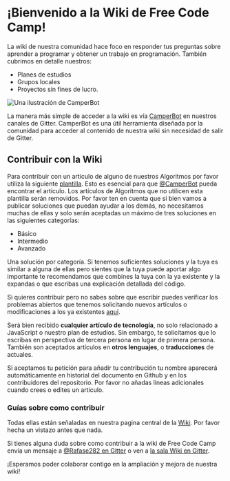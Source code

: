 # ¡Bienvenido a la Wiki de Free Code Camp!

La wiki de nuestra comunidad hace foco en responder tus preguntas sobre aprender a programar y obtener un trabajo en programación. También cubrimos en detalle nuestros:

- Planes de estudios
- Grupos locales
- Proyectos sin fines de lucro.

![Una ilustración de CamperBot](http://i.imgur.com/gyJwzkx.png)

La manera más simple de acceder a la wiki es vía [CamperBot](camperbot) en nuestros canales de Gitter. CamperBot es una útil herramienta diseñada por la comunidad para acceder al contenido de nuestra wiki sin necesidad de salir de Gitter.

## Contribuir con la Wiki

Para contribuir con un artículo de alguno de nuestros Algoritmos por favor utiliza la siguiente [plantilla](Bonfire-Wiki-Template). Esto es esencial para que [@CamperBot](https://github.com/camperbot) pueda encontrar el articulo. Los artículos de Algoritmos que no utilicen esta plantilla serán removidos. Por favor ten en cuenta que si bien vamos a publicar soluciones que puedan ayudar a los demás, no necesitamos muchas de ellas y solo serán aceptadas un máximo de tres soluciones en las siguientes categorías:

- Básico
- Intermedio
- Avanzado

Una solución por categoría. Si tenemos suficientes soluciones y la tuya es similar a alguna de ellas pero sientes que la tuya puede aportar algo importante te recomendamos que combines la tuya con la ya existente y la expandas o que escribas una explicación detallada del código.

Si quieres contribuir pero no sabes sobre que escribir puedes verificar los problemas abiertos que tenemos solicitando nuevos artículos o modificaciones a los ya existentes [aquí](https://github.com/FreeCodeCamp/wiki/issues).

Será bien recibido **cualquier artículo de tecnología**, no solo relacionado a JavaScript o nuestro plan de estudios. Sin embargo, te solicitamos que lo escribas en perspectiva de tercera persona en lugar de primera persona. También son aceptados artículos en **otros lenguajes**, o **traducciones** de actuales.

Si aceptamos tu petición para añadir tu contribución tu nombre aparecerá automáticamente en historial del documento en Github y en los contribuidores del repositorio. Por favor no añadas líneas adicionales cuando crees o edites un articulo.

### Guías sobre como contribuir

Todas ellas están señaladas en nuestra pagina central de la [Wiki](Wiki-Central). Por favor hecha un vistazo antes que nada.

Si tienes alguna duda sobre como contribuir a la wiki de Free Code Camp envía un mensaje a [@Rafase282 en Gitter](https://gitter.im/Rafase282) o ven a [la sala Wiki en Gitter](https://gitter.im/FreeCodeCamp/Wiki).

¡Esperamos poder colaborar contigo en la ampliación y mejora de nuestra wiki!
